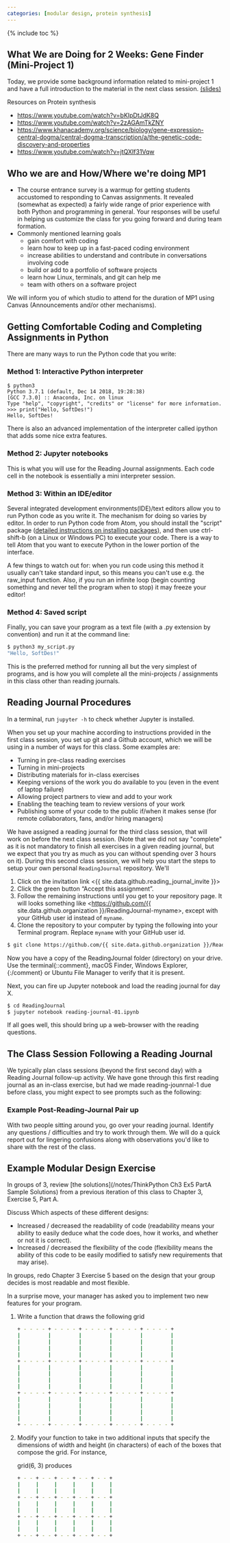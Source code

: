 ```yaml
---
categories: [modular design, protein synthesis]
---
```


{% include toc %}

## What We are Doing for 2 Weeks: Gene Finder (Mini-Project 1)

Today, we provide some background information related to mini-project 1 and have a full introduction to the material in the next class session. [(slides)](https://docs.google.com/presentation/d/12o1qUzDoHy9uWI3rPqQgYJZo4mmw382F7j6-YVTZUww/edit?usp=sharing)

Resources on Protein synthesis
* https://www.youtube.com/watch?v=bKIpDtJdK8Q
* https://www.youtube.com/watch?v=2zAGAmTkZNY
* https://www.khanacademy.org/science/biology/gene-expression-central-dogma/central-dogma-transcription/a/the-genetic-code-discovery-and-properties
* https://www.youtube.com/watch?v=jtQXIf31Vqw


## Who we are and How/Where we're doing MP1
* The course entrance survey is a warmup for getting students accustomed to responding to Canvas assignments. It revealed (somewhat as expected) a fairly wide range of prior experience with both Python and programming in general.  Your responses will be useful in helping us customize the class for you going forward and during team formation.
* Commonly mentioned learning goals
    - gain comfort with coding
    - learn how to keep up in a fast-paced coding environment
    - increase abilities to understand and contribute in conversations involving code
    - build or add to a portfolio of software projects
    - learn how Linux, terminals, and git can help me
    - team with others on a software project

We will inform you of which studio to attend for the duration of MP1 using Canvas (Announcements and/or other mechanisms).

## Getting Comfortable Coding and Completing Assignments in Python
There are many ways to run the Python code that you write:

### Method 1: Interactive Python interpreter
```
$ python3
Python 3.7.1 (default, Dec 14 2018, 19:28:38)
[GCC 7.3.0] :: Anaconda, Inc. on linux
Type "help", "copyright", "credits" or "license" for more information.
>>> print("Hello, SoftDes!")
Hello, SoftDes!
```

There is also an advanced implementation of the interpreter called ipython that adds some nice extra features.

### Method 2: Jupyter notebooks
This is what you will use for the Reading Journal assignments. Each code cell in the notebook is essentially a mini interpreter session.

### Method 3: Within an IDE/editor
Several integrated development environments(IDE)/text editors allow you to run Python code as you write it. The mechanism for doing so varies by editor.  In order to run Python code from Atom, you should install the "script" package ([detailed instructions on installing packages](https://flight-manual.atom.io/using-atom/sections/atom-packages/)), and then use ctrl-shift-b (on a Linux or Windows PC) to execute your code. There is a way to tell Atom that you want to execute Python in the lower portion of the interface.

A few things to watch out for: when you run code using this method it usually can't take standard input, so this means you can't use e.g. the raw_input function. Also, if you run an infinite loop (begin counting something and never tell the program when to stop) it may freeze your editor!

### Method 4: Saved script
Finally, you can save your program as a text file (with a .py extension by convention) and run it at the command line:
```bash
$ python3 my_script.py
"Hello, SoftDes!"
```

This is the preferred method for running all but the very simplest of programs, and is how you will complete all the mini-projects / assignments in this class other than reading journals.

## Reading Journal Procedures

In a terminal, run `jupyter -h` to check whether Jupyter is installed.

When you set up your machine according to instructions provided in the first class session, you set up git and a Github account, which we will be using in a number of ways for this class. Some examples are:

* Turning in pre-class reading exercises
* Turning in mini-projects
* Distributing materials for in-class exercises
* Keeping versions of the work you do available to you (even in the event of laptop failure)
* Allowing project partners to view and add to your work
* Enabling the teaching team to review versions of your work
* Publishing some of your code to the public if/when it makes sense (for remote collaborators, fans, and/or hiring managers)

We have assigned a reading journal for the third class session, that will work on before the next class session. (Note that we did not say "complete" as it is not mandatory to finish all exercises in a given reading journal, but we expect that you try as much as you can without spending over 3 hours on it). During this second class session, we will help you start the steps to setup your own personal `ReadingJournal` repository. We'll

1. Click on the invitation link <{{ site.data.github.reading_journal_invite }}>
2. Click the green button “Accept this assignment”.
3. Follow the remaining instructions until you get to your repository page. It will looks something like <https://github.com/{{ site.data.github.organization }}/ReadingJournal-myname>, except with your GitHub user id instead of `myname`.
4. Clone the repository to your computer by typing the following into your Terminal program. Replace `myname` with your GitHub user id.

```bash
$ git clone https://github.com/{{ site.data.github.organization }}/ReadingJournal-myname.git ReadingJournal
```

Now you have a copy of the ReadingJournal folder (directory) on your drive. Use the terminal{::comment}, macOS Finder, Windows Explorer,{:/comment} or Ubuntu File Manager to verify that it is present.

Next, you can fire up Jupyter notebook and load the reading journal for day X.

```bash
$ cd ReadingJournal
$ jupyter notebook reading-journal-01.ipynb
```

If all goes well, this should bring up a web-browser with the reading questions.

## The Class Session Following a Reading Journal

We typically plan class sessions (beyond the first second day) with a Reading Journal follow-up activity. We have gone through this first reading journal as an in-class exercise, but had we made reading-jounrnal-1 due before class, you might expect to see prompts such as the following:

### Example Post-Reading-Journal Pair up
With two people sitting around you, go over your reading journal. Identify any questions / difficulties and try to work through them. We will do a quick report out for lingering confusions along with observations you'd like to share with the rest of the class.

## Example Modular Design Exercise

In groups of 3, review [the solutions](/notes/ThinkPython Ch3 Ex5 PartA Sample Solutions) from a previous iteration of this class to Chapter 3, Exercise 5, Part A.

Discuss Which aspects of these different designs:
* Increased / decreased the readability of code (readability means your ability to easily deduce what the code does, how it works, and whether or not it is correct).
* Increased / decreased the flexibility of the code (flexibility means the ability of this code to be easily modified to satisfy new requirements that may arise).

In groups, redo Chapter 3 Exercise 5 based on the design that your group decides is most readable and most flexible.

In a surprise move, your manager has asked you to implement two new features for your program.

1.  Write a function that draws the following grid

    ```bash
    + - - - - + - - - - + - - - - + - - - - + - - - - +
    |         |         |         |         |         |
    |         |         |         |         |         |
    |         |         |         |         |         |
    |         |         |         |         |         |
    + - - - - + - - - - + - - - - + - - - - + - - - - +
    |         |         |         |         |         |
    |         |         |         |         |         |
    |         |         |         |         |         |
    |         |         |         |         |         |
    + - - - - + - - - - + - - - - + - - - - + - - - - +
    |         |         |         |         |         |
    |         |         |         |         |         |
    |         |         |         |         |         |
    |         |         |         |         |         |
    + - - - - + - - - - + - - - - + - - - - + - - - - +
    ```

2.  Modify your function to take in two additional inputs that specify the dimensions of width and height (in characters) of each of the boxes that compose the grid.  For instance,

    grid(6, 3) produces

    ```bash
    + - - + - - + - - + - - + - - +
    |     |     |     |     |     |
    |     |     |     |     |     |
    + - - + - - + - - + - - + - - +
    |     |     |     |     |     |
    |     |     |     |     |     |
    + - - + - - + - - + - - + - - +
    |     |     |     |     |     |
    |     |     |     |     |     |
    + - - + - - + - - + - - + - - +
    ```
